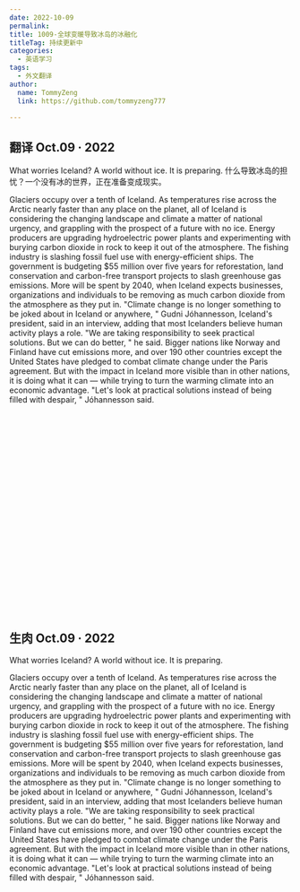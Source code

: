 ```yaml
---
date: 2022-10-09
permalink: 
title: 1009-全球变暖导致冰岛的冰融化
titleTag: 持续更新中
categories: 
  - 英语学习
tags: 
  - 外文翻译
author: 
  name: TommyZeng
  link: https://github.com/tommyzeng777

---
```





## 翻译 Oct.09 · 2022

What worries Iceland? A world without ice. It is preparing.
什么导致冰岛的担忧？一个没有冰的世界，正在准备变成现实。

Glaciers occupy over a tenth of Iceland. As temperatures rise across the Arctic nearly faster than any place on the planet, all of Iceland is considering the changing landscape and climate a matter of national urgency, and grappling with the prospect of a future with no ice.<!-- more -->
Energy producers are upgrading hydroelectric power plants and experimenting with burying carbon dioxide in rock to keep it out of the atmosphere. The fishing industry is slashing fossil fuel use with energy-efficient ships.
The government is budgeting $55 million over five years for reforestation, land conservation and carbon-free transport projects to slash greenhouse gas emissions. More will be spent by 2040, when Iceland expects businesses, organizations and individuals to be removing as much carbon dioxide from the atmosphere as they put in.
"Climate change is no longer something to be joked about in Iceland or anywhere, " Gudni Jóhannesson, Iceland's president, said in an interview, adding that most Icelanders believe human activity plays a role. "We are taking responsibility to seek practical solutions. But we can do better, " he said.
Bigger nations like Norway and Finland have cut emissions more, and over 190 other countries except the United States have pledged to combat climate change under the Paris agreement. But with the impact in Iceland more visible than in other nations, it is doing what it can — while trying to turn the warming climate into an economic advantage.
"Let's look at practical solutions instead of being filled with despair, " Jóhannesson said.

<br><br><br><br><br><br><br><br><br><br><br><br><br><br><br><br><br><br><br><br><br>



## 生肉 Oct.09 · 2022

What worries Iceland? A world without ice. It is preparing.

Glaciers occupy over a tenth of Iceland. As temperatures rise across the Arctic nearly faster than any place on the planet, all of Iceland is considering the changing landscape and climate a matter of national urgency, and grappling with the prospect of a future with no ice.
Energy producers are upgrading hydroelectric power plants and experimenting with burying carbon dioxide in rock to keep it out of the atmosphere. The fishing industry is slashing fossil fuel use with energy-efficient ships.
The government is budgeting $55 million over five years for reforestation, land conservation and carbon-free transport projects to slash greenhouse gas emissions. More will be spent by 2040, when Iceland expects businesses, organizations and individuals to be removing as much carbon dioxide from the atmosphere as they put in.
"Climate change is no longer something to be joked about in Iceland or anywhere, " Gudni Jóhannesson, Iceland's president, said in an interview, adding that most Icelanders believe human activity plays a role. "We are taking responsibility to seek practical solutions. But we can do better, " he said.
Bigger nations like Norway and Finland have cut emissions more, and over 190 other countries except the United States have pledged to combat climate change under the Paris agreement. But with the impact in Iceland more visible than in other nations, it is doing what it can — while trying to turn the warming climate into an economic advantage.
"Let's look at practical solutions instead of being filled with despair, " Jóhannesson said.